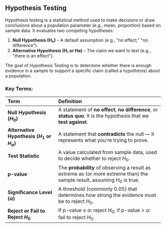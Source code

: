 ## Hypothesis Testing
Hypothesis testing is a statistical method used to make decisions or draw conclusions about a population parameter (e.g., mean, proportion) based on sample data. It evaluates two competing hypotheses:
1. **Null Hypothesis (H₀)** – A default assumption (e.g., "no effect," "no difference").
2. **Alternative Hypothesis (H₁ or Ha)** – The claim we want to test (e.g., "there is an effect").  

The goal of Hypothesis Testing is to determine whether there is enough evidence in a sample to support a specific claim (called a hypothesis) about a population.

### Key Terms:
| Term                                        | Definition                                                                                                                |
| :------------------------------------------ | :------------------------------------------------------------------------------------------------------------------------ |
| **Null Hypothesis ($H_0$)**                 | A statement of **no effect**, **no difference**, or **status quo**. It is the hypothesis that we **test against**.        |
| **Alternative Hypothesis ($H_1$ or $H_a$)** | A statement that **contradicts** the null — it represents what you're trying to prove.                                    |
| **Test Statistic**                          | A value calculated from sample data, used to decide whether to reject $H_0$.                                              |
| **p-value**                                 | The **probability** of observing a result as extreme as (or more extreme than) the sample result, assuming $H_0$ is true. |
| **Significance Level ($\alpha$)**           | A threshold (commonly 0.05) that determines how strong the evidence must be to reject $H_0$.                              |
| **Reject or Fail to Reject $H_0$**          | If p-value ≤ $\alpha$: reject $H_0$; if p-value > $\alpha$: fail to reject $H_0$.                                         |
